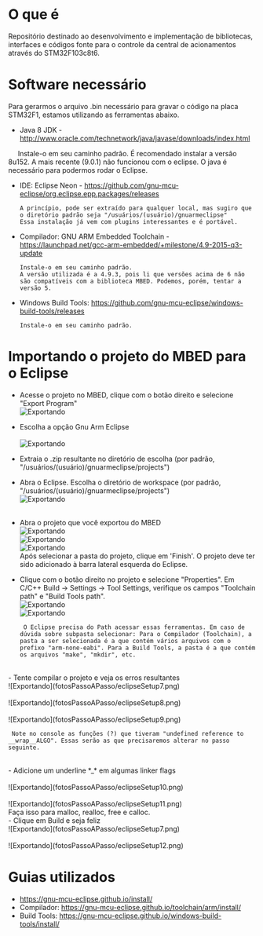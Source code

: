 # O que é
Repositório destinado ao desenvolvimento e implementação de bibliotecas, interfaces e códigos fonte para o controle da central de acionamentos através do STM32F103c8t6.

# Software necessário
Para gerarmos o arquivo .bin necessário para gravar o código na placa STM32F1, estamos utilizando as ferramentas abaixo.
- Java 8 JDK - http://www.oracle.com/technetwork/java/javase/downloads/index.html

      Instale-o em seu caminho padrão. 
      É recomendado instalar a versão 8u152. A mais recente (9.0.1) não funcionou com o eclipse.
      O java é necessário para podermos rodar o Eclipse.

- IDE: Eclipse Neon -  https://github.com/gnu-mcu-eclipse/org.eclipse.epp.packages/releases

      A princípio, pode ser extraído para qualquer local, mas sugiro que o diretório padrão seja "/usuários/(usuário)/gnuarmeclipse"
      Essa instalação já vem com plugins interessantes e é portável. 
      
      
- Compilador: GNU ARM Embedded Toolchain -  https://launchpad.net/gcc-arm-embedded/+milestone/4.9-2015-q3-update
      
      
      Instale-o em seu caminho padrão.
      A versão utilizada é a 4.9.3, pois li que versões acima de 6 não são compatíveis com a biblioteca MBED. Podemos, porém, tentar a versão 5.
      
- Windows Build Tools: https://github.com/gnu-mcu-eclipse/windows-build-tools/releases
      
      Instale-o em seu caminho padrão.
        
# Importando o projeto do MBED para o Eclipse
- Acesse o projeto no MBED, clique com o botão direito e selecione "Export Program"<br>
![Exportando](fotosPassoAPasso/mbedExport1.png)<br>
- Escolha a opção Gnu Arm Eclipse<br><br>
![Exportando](fotosPassoAPasso/mbedExport2.png)<br>
- Extraia o .zip resultante no diretório de escolha (por padrão, "/usuários/(usuário)/gnuarmeclipse/projects")<br>
- Abra o  Eclipse. Escolha o diretório de workspace (por padrão, "/usuários/(usuário)/gnuarmeclipse/projects")<br>
![Exportando](fotosPassoAPasso/eclipseSetup1.png)<br><br>
- Abra o projeto que você exportou do MBED<br>
![Exportando](fotosPassoAPasso/eclipseSetup2.png)<br>
![Exportando](fotosPassoAPasso/eclipseSetup3.png)<br>
![Exportando](fotosPassoAPasso/eclipseSetup4.png)<br>
Após selecionar a pasta do projeto, clique em 'Finish'. O projeto deve ter sido adicionado à barra lateral esquerda do Eclipse.

- Clique com o botão direito no projeto e selecione "Properties". Em C/C++ Build -> Settings -> Tool Settings, verifique os campos "Toolchain path" e "Build Tools path". <br>
![Exportando](fotosPassoAPasso/eclipseSetup5.png)<br>
![Exportando](fotosPassoAPasso/eclipseSetup6.png)<br>

       O Eclipse precisa do Path acessar essas ferramentas. Em caso de dúvida sobre subpasta selecionar: Para o Compilador (Toolchain), a pasta a ser selecionada é a que contém vários arquivos com o prefixo "arm-none-eabi". Para a Build Tools, a pasta é a que contém os arquivos "make", "mkdir", etc. 

<br>
- Tente compilar o projeto e veja os erros resultantes<br>
![Exportando](fotosPassoAPasso/eclipseSetup7.png)<br><br>
![Exportando](fotosPassoAPasso/eclipseSetup8.png)<br><br>
![Exportando](fotosPassoAPasso/eclipseSetup9.png)<br>
     
     Note no console as funções (?) que tiveram "undefined reference to __wrap__ALGO". Essas serão as que precisaremos alterar no passo seguinte.
 
 <br>
- Adicione um underline *_* em algumas linker flags<br><br>
![Exportando](fotosPassoAPasso/eclipseSetup10.png)<br><br>
![Exportando](fotosPassoAPasso/eclipseSetup11.png)<br>
Faça isso para malloc, realloc, free e calloc.
<br>
- Clique em Build e seja feliz<br>
![Exportando](fotosPassoAPasso/eclipseSetup7.png)<br><br>
![Exportando](fotosPassoAPasso/eclipseSetup12.png)<br>


# Guias utilizados
- https://gnu-mcu-eclipse.github.io/install/
- Compilador: https://gnu-mcu-eclipse.github.io/toolchain/arm/install/
- Build Tools: https://gnu-mcu-eclipse.github.io/windows-build-tools/install/
